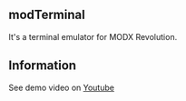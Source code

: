 ## modTerminal

It's a terminal emulator for MODX Revolution. 

## Information
See demo video on [Youtube](https://youtu.be/BRfY8l3t5MI)
